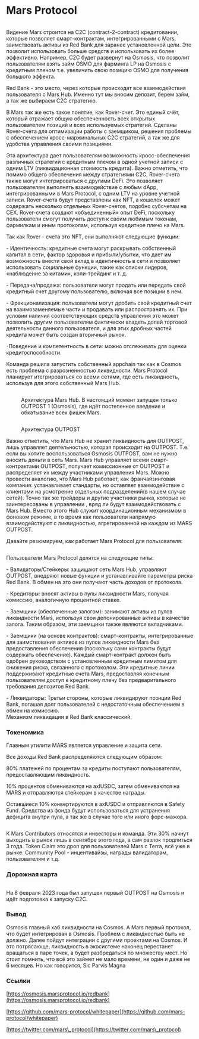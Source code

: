 # Mars Protocol

<figure><img src="../.gitbook/assets/image (2).png" alt=""><figcaption></figcaption></figure>

Видение Mars строится на С2С (contract-2-contract) кредитовании, которые позволяет смарт-контрактам, интегрированными с Mars, заимствовать активы из Red Bank для заранее установленной цели. Это позволит использовать больше средств и использовать их более эффективно. Например, C2C будет развернут на Osmosis, что позволит пользователям взять займ OSMO для фарминга LP на Osmosis с кредитным плечом т.е. увеличить свою позицию OSMO для получения большого эффекта.

Red Bank - это место, через которые происходят все взаимодействия пользователя с Mars Hub. Именно тут мы вносим депозит, берем займ, а так же выбираем C2C стратегию.

В Mars так же есть такое понятие, как Rover-счет. Это единый счёт, который отражает общую обеспеченность всех открытых пользователем позиций и всех используемых стратегий. Сделаны Rover-счета для оптимизации работы с заемщиком, решения проблемы с обеспечением кросс-маржинальных С2С стратегий, а так же для удобства управления своими позициями.

Эта архитектура дает пользователям возможность кросс-обеспечения различных стратегий с кредитным плечом в одной учетной записи с одним LTV (ликвидационная стоимость кредита). Важно отметить, что помимо общего обеспечения между стратегиями C2C, Rover-счета также могут интегрироваться с другими DeFi. Это позволяет пользователям выполнять взаимодействие с любым dApp, интегрированными в Mars Protocol, с одним LTV на уровне учетной записи. Rover-счета будут представлены как NFT, а кошелек может содержать несколько отдельных Rover-счетов, подобно субсчетам на CEX. Rover-счета создают «объединенный» опыт DeFi, поскольку пользователи смогут получить доступ к своим любимым токенам, фармилкам и иным протоколам, используя кредитное плечо на Mars.

Так как Rover - счета это NFT, они выполняют следующие функции:

\- Идентичность: кредитные счета могут раскрывать собственный капитал в сети, фактор здоровья и прибыли/убытки, что дает им возможность внести свой вклад в идентичность в сети и позволяет использовать социальные функции, такие как списки лидеров, «наблюдение за китами», копи-трейдинг и т. д.

\- Передача/продажа: пользователи могут продать или передать свой кредитный счет другому пользователю, включая все позиции в нем.

\- Фракционализация: пользователи могут дробить свой кредитный счет на взаимозаменяемые части и продавать или распространять их. При условии наличия соответствующих средств управления это может позволить другим пользователям фактически владеть долей торговой деятельности данного пользователя, и для этих дробных частей кредита может быть создан вторичный рынок.

\-Поведение и компетентность в сети: можно отслеживать для оценки кредитоспособности.

Команда решила запустить собственный appchain так как в Cosmos есть проблема с разрозненностью ликвидности. Mars Protocol планирует итегрироваться со всеми сетями, где есть ликвидность, используя для этого собственный Mars Hub.

<figure><img src="../.gitbook/assets/image.png" alt=""><figcaption><p>Архитектура Mars Hub. В настоящий момент запущен только OUTPOST 1 (Osmosis), где идёт постепенное введение и обкатывание всех фишек Mars.</p></figcaption></figure>

<figure><img src="../.gitbook/assets/image (8).png" alt=""><figcaption><p>Архитектура OUTPOST</p></figcaption></figure>

Важно отметить, что Mars Hub не хранит ликвидность для OUTPOST, лишь управляет деятельностью, которая происходит на OUTPOST. Т.е. если вы хотите воспользоваться Osmosis OUTPOST, вам не нужно вносить деньги в сеть Mars. Mars Hub управляет всеми смарт-контрактами OUTPOST, получает комиссионные от OUTPOST и распределяет их между участниками управления Mars. Можно провести аналогию, что Mars Hub работает, как франчайзинговая компания: устанавливает стандарты, но оставляет взаимодействие с клиентами на усмотрение отдельных подразделений(в нашем случае сетей). Точно так же трейдеры и другие участники рынка, которые не заинтересованы в управлении , вряд ли будут взаимодействовать с Mars Hub. Вместо этого Hub служит координационным механизмом в фоновом режиме, в то время как пользователи напрямую взаимодействуют с ликвидностью, агрегированной на каждом из MARS OUTPOST.

Давайте резюмируем, как работает Mars Protocol для пользователя:

<figure><img src="../.gitbook/assets/image (1).png" alt=""><figcaption></figcaption></figure>

Пользователи Mars Protocol делятся на следующие типы:

\- Валидаторы/Стейкеры: защищают сеть Mars Hub, управляют OUTPOST, внедряют новые функции и устанавливайте параметры риска Red Bank. В обмен на это они получают часть доходов от протокола.

\- Кредиторы: вносят активы в пулы ликвидности Mars, получая комиссию, аналогичную процентной ставке.

\- Заемщики (обеспеченные залогом): занимают активы из пулов ликвидности Mars, используя свои депонированные активы в качестве залога. Таким образом, эти заемщики также являются вкладчиками.

\- Заемщики (на основе контрактов): смарт-контракты, интегрированные для заимствования активов из пулов ликвидности Mars без предоставления обеспечения (поскольку сами контракты будут содержать обеспечение). Каждый смарт-контракт должен быть одобрен руководством с установленным кредитным лимитом для снижения риска, связанного с протоколом. Эти кредитные линии поддерживают кредитные счета Mars, предоставляя конечным пользователям доступ к кредитному плечу без предварительного требования депозитов Red Bank.

\- Ликвидаторы: Третьи стороны, которые ликвидируют позиции Red Bank, погашая долг пользователей с недостаточным обеспечением в обмен на комиссию.\
Механизм ликвидации в Red Bank классический.

### **Токеномика** <a href="#fdle" id="fdle"></a>

Главным утилити MARS является управление и защита сети.

Все доходы Red Bank распределяются следующим образом:

80% платежей по процентам за кредиты поступают пользователям, предоставляющим ликвидность.

10% процентов обмениваются на axlUSDC, затем обмениваются на MARS и отправляются стейкерам в качестве награды.

Оставшиеся 10% конвертируются в axlUSDC и отправляются в Safety Fund. Средства из фонда будут использоваться для устранения дефицита внутри пула, а так же в случае того или иного форс-мажора.

<figure><img src="../.gitbook/assets/image (23).png" alt=""><figcaption></figcaption></figure>

К Mars Contributors относятся и инвесторы и команда. Эти 30% начнут выходить в рынок лишь в сентябре этого года, а сам разлок продлиться 3 года. Token Claim это дроп для пользователей Mars с Terra, всё уже в рынке. Community Pool - инцентивайзы, награды валидаторам, пользователям и т.д.

### Дорожная карта <a href="#z5et" id="z5et"></a>

<figure><img src="../.gitbook/assets/image (3).png" alt=""><figcaption></figcaption></figure>

На 8 февраля 2023 года был запущен первый OUTPOST на Osmosis и идёт подготовка к запуску C2C.

### Вывод <a href="#qdhs" id="qdhs"></a>

Osmosis главный хаб ликвидности на Cosmos. А Mars первый протокол, что будет интегрирован в Osmosis. Проблем с ликвидностью быть не должно. Далее пойдут интеграции с другими проектами на Cosmos. И это потрясающе, ликвидность в экосистеме наконец перестанет вращаться в паре точек, а будет разбредаться по множеству мест. Но стоит помнить, что всё это займет не мало времени, не один и даже не 6 месяцев. Но как говорится, Sic Parvis Magna

### Ссылки <a href="#r5ev" id="r5ev"></a>

[https://osmosis.marsprotocol.io/redbank](https://osmosis.marsprotocol.io/redbank)

[https://github.com/mars-protocol/whitepaper](https://github.com/mars-protocol/whitepaper)

[https://twitter.com/mars\_protocol](https://twitter.com/mars\_protocol)
